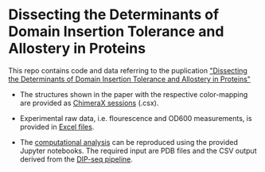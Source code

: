 # Dissecting the Determinants of Domain Insertion Tolerance and Allostery in Proteins

This repo contains code and data referring to the puplication ["Dissecting the Determinants of Domain Insertion Tolerance and Allostery in Proteins"](https://www.biorxiv.org/content/10.1101/2023.04.11.536407v1)

* The structures shown in the paper with the respective color-mapping are provided as [ChimeraX sessions](structures) (.csx).
  
* Experimental raw data, i.e. flourescence and OD600 measurements, is provided in [Excel files](experimental_rawdata).
  
* The [computational analysis](analysis) can be reproduced using the provided Jupyter notebooks. The required input are PDB files and the CSV output derived from the [DIP-seq pipeline](https://github.com/SavageLab/dipseq).


